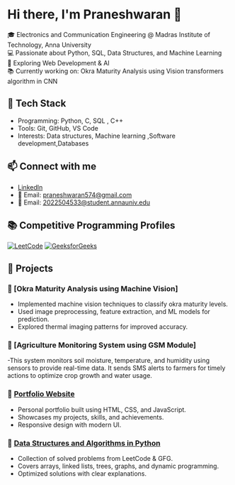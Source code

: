 # Hi there, I'm Praneshwaran 👋  

🎓 Electronics and Communication Engineering @ Madras Institute of Technology, Anna University  
💻 Passionate about Python, SQL, Data Structures, and Machine Learning  
🚀 Exploring Web Development & AI  
📚 Currently working on: Okra Maturity Analysis using Vision transformers algorithm in CNN  

## 🔧 Tech Stack
- Programming: Python, C, SQL , C++  
- Tools: Git, GitHub, VS Code  
- Interests: Data structures, Machine learning ,Software development,Databases  

## 📫 Connect with me
- [LinkedIn](https://www.linkedin.com/in/praneshwaranm354/)  
- 📧 Email: praneshwaran574@gmail.com
- 📧 Email: 2022504533@student.annauniv.edu

## 📚 Competitive Programming Profiles

[![LeetCode](https://img.shields.io/badge/LeetCode-000000?style=for-the-badge&logo=LeetCode&logoColor=white)](https://leetcode.com/u/pranesh354/)
[![GeeksforGeeks](https://img.shields.io/badge/GeeksforGeeks-2F8D46?style=for-the-badge&logo=GeeksforGeeks&logoColor=white)](https://www.geeksforgeeks.org/user/praneshwztfk/)

## 🚀 Projects

### 🔹 [Okra Maturity Analysis using Machine Vision]
- Implemented machine vision techniques to classify okra maturity levels.
- Used image preprocessing, feature extraction, and ML models for prediction.
- Explored thermal imaging patterns for improved accuracy.

### 🔹 [Agriculture Monitoring System using GSM Module]
-This system monitors soil moisture, temperature, and humidity using sensors to provide real-time data. It sends SMS alerts to farmers for timely actions to optimize crop growth and water usage.

### 🔹 [Portfolio Website](https://github.com/prani354/portfolio)
- Personal portfolio built using HTML, CSS, and JavaScript.
- Showcases my projects, skills, and achievements.
- Responsive design with modern UI.

### 🔹 [Data Structures and Algorithms in Python](https://github.com/prani354/DSA-Python)
- Collection of solved problems from LeetCode & GFG.
- Covers arrays, linked lists, trees, graphs, and dynamic programming.
- Optimized solutions with clear explanations.


